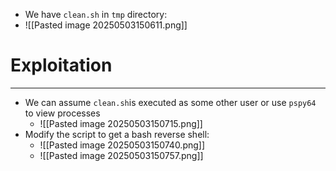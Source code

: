 - We have `clean.sh` in `tmp` directory:
- ![[Pasted image 20250503150611.png]]

# Exploitation
---
- We can assume `clean.sh`is executed as some other user or use `pspy64` to view processes
	- ![[Pasted image 20250503150715.png]]
- Modify the script to get a bash reverse shell:
	- ![[Pasted image 20250503150740.png]]
	- ![[Pasted image 20250503150757.png]]